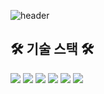 ![header](https://capsule-render.vercel.app/api?type=waving&color=auto&height=300&section=header&text=YuSeuliI%20🙌&fontSize=90&animation=fadeIn&)

<p align='center'>



## 🛠 기술 스택 🛠
  
<img src="https://img.shields.io/badge/Python-3776AB?style=for-the-badge&logo=Python&logoColor=white">
<img src="https://img.shields.io/badge/CSS3-1572B6?style=for-the-badge&logo=CSS3&logoColor=white">
<img src="https://img.shields.io/badge/JavaScript-F7DF1E?style=for-the-badge&logo=JavaScript&logoColor=white">
<img src="https://img.shields.io/badge/jQuery-0769AD?style=for-the-badge&logo=jQuery&logoColor=white">
 <img src="https://img.shields.io/badge/Java-007396?style=for-the-badge&logo=java&logoColor=white"/>
 <img src="https://img.shields.io/badge/Adobe Photoshop-31A8FF?style=for-the-badge&logo=Adobe Photoshop&logoColor=white"/>






    



